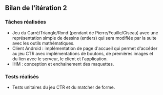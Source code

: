 ## Bilan de l'itération 2

### Tâches réalisées

* Jeu du Carré/Triangle/Rond (pendant de Pierre/Feuille/Ciseau) avec une représentation simple de dessins (entiers) qui sera modifiée par la suite avec les outils mathématiques.
* Client Android : implémentation de page d'accueil qui permet d'accéder au jeu CTR avec implémentations de boutons, de premières images et du lien avec le serveur, le client et l'application.
* IHM : conception et enchainement des maquettes.

### Tests réalisés

* Tests unitaires du jeu CTR et du matcher de forme.

